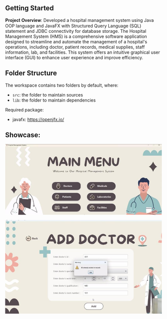 ## Getting Started

𝐏𝐫𝐨𝐣𝐞𝐜𝐭 𝐎𝐯𝐞𝐫𝐯𝐢𝐞𝐰:
Developed a hospital management system using Java OOP language and JavaFX with Structured Query Language (SQL) statement and JDBC connectivity for database storage.
The Hospital Management System (HMS) is a comprehensive software application designed to streamline and automate the management of a hospital's operations, including doctor, patient records, medical supplies, staff information, lab, and facilities. 
This system offers an intuitive graphical user interface (GUI) to enhance user experience and improve efficiency.

## Folder Structure

The workspace contains two folders by default, where:

- `src`: the folder to maintain sources
- `lib`: the folder to maintain dependencies

Required package:
- javafx: https://openjfx.io/

## Showcase:

![Project Screenshot](https://github.com/wthislifehuh/HospitalManagementSystem/blob/main/src/resources/Main_Menu.jpg?raw=true)

![Project Screenshot](https://github.com/wthislifehuh/HospitalManagementSystem/blob/main/src/resources/Add_Info.jpg?raw=true)

